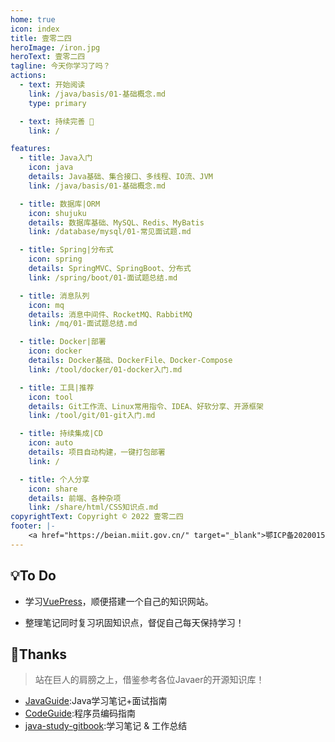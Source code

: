 ```yaml
---
home: true
icon: index
title: 壹零二四
heroImage: /iron.jpg
heroText: 壹零二四
tagline: 今天你学习了吗？
actions:
  - text: 开始阅读 
    link: /java/basis/01-基础概念.md
    type: primary

  - text: 持续完善 🚀
    link: /

features:
  - title: Java入门
    icon: java
    details: Java基础、集合接口、多线程、IO流、JVM
    link: /java/basis/01-基础概念.md

  - title: 数据库|ORM
    icon: shujuku
    details: 数据库基础、MySQL、Redis、MyBatis
    link: /database/mysql/01-常见面试题.md

  - title: Spring|分布式
    icon: spring
    details: SpringMVC、SpringBoot、分布式
    link: /spring/boot/01-面试题总结.md

  - title: 消息队列
    icon: mq
    details: 消息中间件、RocketMQ、RabbitMQ
    link: /mq/01-面试题总结.md

  - title: Docker|部署
    icon: docker
    details: Docker基础、DockerFile、Docker-Compose
    link: /tool/docker/01-docker入门.md

  - title: 工具|推荐
    icon: tool
    details: Git工作流、Linux常用指令、IDEA、好软分享、开源框架
    link: /tool/git/01-git入门.md

  - title: 持续集成|CD
    icon: auto
    details: 项目自动构建，一键打包部署
    link: /

  - title: 个人分享
    icon: share
    details: 前端、各种杂项
    link: /share/html/CSS知识点.md
copyrightText: Copyright © 2022 壹零二四
footer: |-
    <a href="https://beian.miit.gov.cn/" target="_blank">鄂ICP备2020015769号-1</a> | <a target="_blank" href="http://www.beian.gov.cn/portal/registerSystemInfo?recordcode=44030702005124"><img src="/备案图标.png"/>粤公网安备 44030702005124号</a> | Designed by: <a href="https://vuepress-theme-hope.github.io/v2/" target="_blank">VuePress Theme Hope</a>
---
```

## 💡To Do
- 学习[VuePress](https://vuepress.vuejs.org/zh/)，顺便搭建一个自己的知识网站。

- 整理笔记同时复习巩固知识点，督促自己每天保持学习！

## 🤟Thanks
> 站在巨人的肩膀之上，借鉴参考各位Javaer的开源知识库！
- [JavaGuide](https://github.com/Snailclimb/JavaGuide):Java学习笔记+面试指南
- [CodeGuide](https://github.com/fuzhengwei/CodeGuide):程序员编码指南
- [java-study-gitbook](https://github.com/zszdevelop/java-study-gitbook):学习笔记 & 工作总结